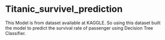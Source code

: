 # Titanic_survivel_prediction
This Model is from dataset available at KAGGLE. So using this dataset built the model to predict the survival rate of passenger using Decision Tree Classifier.
